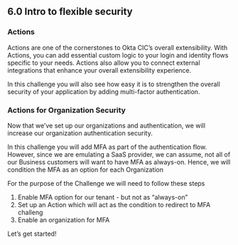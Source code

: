 ## 6.0 Intro to flexible security

### Actions
Actions are one of the cornerstones to Okta CIC’s overall extensibility. With Actions, you can add essential custom logic to your login and identity flows specific to your needs. Actions also allow you to connect external integrations that enhance your overall extensibility experience.   

In this challenge you will also see how easy it is to strengthen the overall security of your application by adding multi-factor authentication.


### Actions for Organization Security
Now that we’ve set up our organizations and authentication, we will increase our organization authentication security.   

In this challenge you will add MFA as part of the authentication flow. However, since we are emulating a SaaS provider, we can assume, not all of our Business customers will want to have MFA as always-on. Hence, we will condition the MFA as an option for each Organization   

For the purpose of the Challenge we will need to follow these steps   

1. Enable MFA option for our tenant - but not as “always-on”
2. Set up an Action which will act as the condition to redirect to MFA challeng
3. Enable an organization for MFA

Let’s get started!
